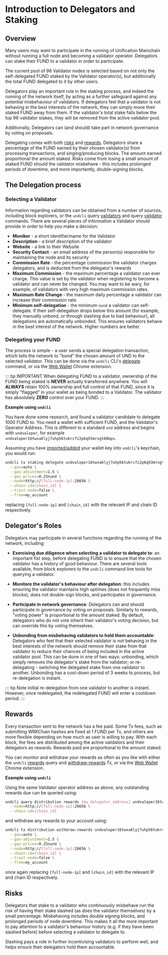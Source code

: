 # Introduction to Delegators and Staking

## Overview

Many users may want to participate in the running of Unification Mainchain without running a full node and becoming a validator operator. Delegators can stake their FUND to a validator in order to participate.

The current pool of 96 Validator nodes is selected based on not only the self-delegated FUND staked by the Validator operator(s), but additionally the total FUND delegated to it by other users.

Delegators play an important role in the staking process, and indeed the running of the network itself, by acting as a further safeguard against any potential misbehaviour of validators. If delegators feel that a validator is not behaving in the best interests of the network, they can simply move their staked FUND away from them. If the validator's total stake falls below the top 96 validator stakes, they will be removed from the active validator pool.

Additionally, Delegators can (and should) take part in network governance by voting on proposals.

Delegating comes with both [risks](#risks) and [rewards](#rewards). Delegators share a percentage of the FUND earned by their chosen validator(s) from processing transactions, and singing/producing blocks. The amount earned proportional the amount staked. Risks come from losing a small amount of staked FUND should the validator misbehave - this includes prolonged periods of downtime, and more importantly, double-signing blocks.

## The Delegation process

### Selecting a Validator

Information regarding validators can be obtained from a number of sources, including block explorers, or the `undcli` query [validators](../software/undcli-commands.html#undcli-query-staking-validators) and query [validator](../software/undcli-commands.html#undcli-query-staking-validator) commands. There are several pieces of information a Validator should provide in order to help you make a decision:

- **Moniker** - a short identifier/name for the Validator
- **Description** - a brief description of the validator
- **Website** - a link to their Website
- **Security Contact** - an email address of the person(s) responsible for maintaining the node and its security
- **Commission Rate** - the percentage commission the validator charges delegators, and is deducted from the delegator's rewards
- **Maximum Commission** - the maximum percentage a validator can ever charge. This value is set by the validator when registering to become a validator and can never be changed. You may want to be wary, for example, of validators with very high maximum commission rates.
- **Maximum Rate Change** - the maximum daily percentage a validator can increase their commission rate.
- **Minimum self-delegation** - the minimum `nund` a validator can self-delegate. If their self-delegation drops below this amount (for example, they manually unbond, or through slashing due to bad behaviour), all delegations are automatically unbonded. This ensures validators behave in the best interest of the network. Higher numbers are better.

### Delegating your FUND

The process is simple - a user sends a special delegation transaction, which tells the network to "bond" the chosen amount of UND to the selected validator. This can be done via the `undcli` CLI's [delegate](../software/undcli-commands.html#undcli-tx-staking-delegate) command, or via the [Web Wallet](https://chrome.google.com/webstore/detail/mkjjflkhdddfjhonakofipfojoepfndk) Chrome extension.

::: tip IMPORTANT
When delegating FUND to a validator, ownership of the FUND being staked is **NEVER** actually transferred anywhere. You will **ALWAYS** retain 100% ownership and full control of that FUND, since it is simply "flagged" in your wallet as being bonded to a Validator. The validator has absolutely **ZERO** control over your FUND.
:::

**Example using `undcli`**

You have done some research, and found a validator candidate to delegate 1000 FUND to. You need a wallet with sufficient FUND, and the Validator's Operator Address. This is different to a standard `und` address and begins with `undvaloper`, for example `undvaloper16twxa6lyj7uhp56tukrcfz2p6q93mrxgt60mps`.

Assuming you have [imported/added](../software/undcli-commands.html#undcli-keys-add) your wallet key into `undcli`'s keychain, you would run:

```bash
undcli tx staking delegate undvaloper16twxa6lyj7uhp56tukrcfz2p6q93mrxgt60mps 1000000000000nund \
  --gas=auto \
  --gas-adjustment=1.5 \
  --gas-prices=0.25nund \
  --node=http://[full-node-ip]:26656 \
  --chain-id=[chain_id] \
  --trust-node=false \
  --from=my_account
```

replacing `[full-node-ip]` and `[chain_id]` with the relevant IP and chain ID respectively.

## Delegator's Roles

Delegators may participate in several functions regarding the running of the network, including:

- **Exercising due diligence when selecting a validator to delegate to**: an important fist step, before delegating FUND is to ensure that the chosen validator has a history of good behaviour. There are several tools available, from block explorers to the `undcli` command line tools for querying a validator.

- **Monitore the validator's behaviour after delegation**: this includes ensuring the validator maintains high uptimes (does not frequently miss blocks), does not double-sign blocks, and participates in governance.

- **Participate in network governance**: Delegators can and should participate in governance by voting on proposals. Similarly to rewards, "voting power" is proportional to the amount staked. By default, delegators who do not vote inherit their validator's voting decision, but can override this by voting themselves.

- **Unbonding from misbehaving validators to hold them accountable**: Delegators who feel that their selected validator is not behaving in the best interests of the network should remove their stake from that validator to reduce their chances of being included in the active validator pool. This can be done in one of two ways: unbonding, which simply removes the delegator's stake from the validator; or re-delegating - switching the delegated stake from one validator to another. Unbonding has a cool-down period of 3 weeks to process, but re-delegation is instant.

::: tip Note
Initial re-delegation from one validator to another is instant. However, once redelegated, the redelegated FUND will enter a cooldown period.
:::

## Rewards

Every transaction sent to the network has a fee paid. Some Tx fees, such as submitting WRKChain hashes are fixed at 1 FUND per Tx, and others are more flexible depending on how much as user is willing to pay. With each block, the fees are distributed among the active validators and their delegators as rewards. Rewards paid are proportional to the amount staked.

You can monitor and withdraw your rewards as often as you like with either the `undcli` [rewards](../software/undcli-commands.html#undcli-query-distribution-rewards) query and [withdraw-rewards](../software/undcli-commands.html#undcli-tx-distribution-withdraw-rewards) Tx, or via the [Web Wallet](https://chrome.google.com/webstore/detail/mkjjflkhdddfjhonakofipfojoepfndk) Chrome extension.

**Example using `undcli`**

Using the same Validator operator address as above, any outstanding rewards due can be queried using:

```bash
undcli query distribution rewards [my_delegator_address] undvaloper16twxa6lyj7uhp56tukrcfz2p6q93mrxgt60mps \
  --node=http://[full-node-ip]:26656 \
  --chain-id=[chain_id]
```
and withdraw any rewards to your account using:

```bash
undcli tx distribution withdraw-rewards undvaloper16twxa6lyj7uhp56tukrcfz2p6q93mrxgt60mps \
  --gas=auto \
  --gas-adjustment=1.5 \
  --gas-prices=0.25nund \
  --node=http://[full-node-ip]:26656 \
  --chain-id=[chain_id] \
  --trust-node=false \
  --from=my_account
```

once again replacing `[full-node-ip]` and `[chain_id]` with the relevant IP and chain ID respectively.

## Risks

Delegators that stake to a validator who continuously misbehave run the risk of having their stake slashed (as does the validator themselves) by a small percentage. Misbehaving includes double signing blocks, and prolonged periods of node downtime. This makes it all the more important to pay attention to a validator's behaviour history (e.g. if they have been slashed before) before selecting a validator to delegate to.

Slashing pays a role in further incentivising validators to perform well, and helps ensure their delegators hold them accountable.
